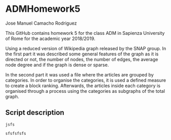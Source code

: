 # ADMHomework5
Jose Manuel Camacho Rodriguez

This GitHub contains homework 5 for the class ADM in Sapienza University of Rome for the academic year 2018/2019. 

Using a reduced version of Wikipedia graph released by the SNAP group. In the first part it was described some general features of the graph as it is directed or not, the number of nodes, the number of edges, the average node degree and if the graph is dense or sparse.

In the second part it was used a file where the articles are grouped by categories. In order to organise the categories, it is  used a defined measure to create a block ranking. Afterwards, the articles inside each category is organised through a process using the categories as subgraphs of the total graph.

## Script description

`jsfs`

`sfsfsfsfs`


